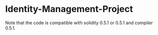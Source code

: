 # Identity-Management-Project
Note that the code is compatible with solidity 0.5.1 or 0.5.1 and compiler 0.5.1.
